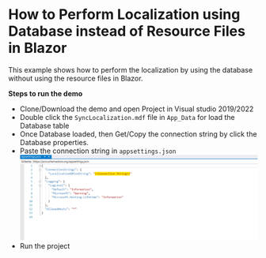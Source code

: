 # How to Perform Localization using Database instead of Resource Files in Blazor

This example shows how to perform the localization by using the database without using the resource files in Blazor.

**Steps to run the demo**

* Clone/Download the demo and open Project in Visual studio 2019/2022
* Double click the `SyncLocalization.mdf` file in `App_Data` for load the Database table
* Once Database loaded, then Get/Copy the connection string by click the Database properties.
* Paste the connection string in `appsettings.json`
![Connection String](./wwwroot/images/connection_string.png)
* Run the project

